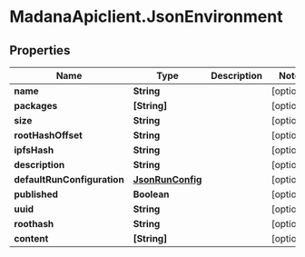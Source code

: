# MadanaApiclient.JsonEnvironment

## Properties

Name | Type | Description | Notes
------------ | ------------- | ------------- | -------------
**name** | **String** |  | [optional] 
**packages** | **[String]** |  | [optional] 
**size** | **String** |  | [optional] 
**rootHashOffset** | **String** |  | [optional] 
**ipfsHash** | **String** |  | [optional] 
**description** | **String** |  | [optional] 
**defaultRunConfiguration** | [**JsonRunConfig**](JsonRunConfig.md) |  | [optional] 
**published** | **Boolean** |  | [optional] 
**uuid** | **String** |  | [optional] 
**roothash** | **String** |  | [optional] 
**content** | **[String]** |  | [optional] 


